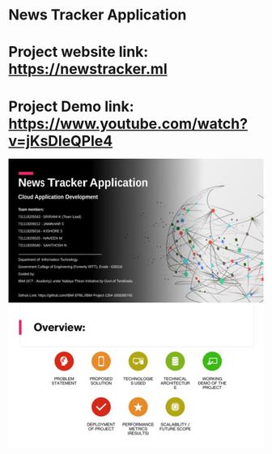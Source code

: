 # News Tracker Application

# Project website link: https://newstracker.ml

# Project Demo link: https://www.youtube.com/watch?v=jKsDleQPle4

<img src="https://github.com/IBM-EPBL/IBM-Project-1354-1658385745/blob/f3f92aed2dd8a8c43552696f65592fe4ff6f4930/Final%20Deliverables/Snapshots/Project%20Presentation-1.png">

<br>

<img src="https://github.com/IBM-EPBL/IBM-Project-1354-1658385745/blob/f3f92aed2dd8a8c43552696f65592fe4ff6f4930/Final%20Deliverables/Snapshots/Project%20Presentation-2.png">
